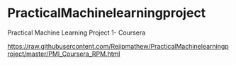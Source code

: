 # PracticalMachinelearningproject

Practical Machine Learning Project 1- Coursera

https://raw.githubusercontent.com/Rejipmathew/PracticalMachinelearningproject/master/PMl_Coursera_RPM.html
